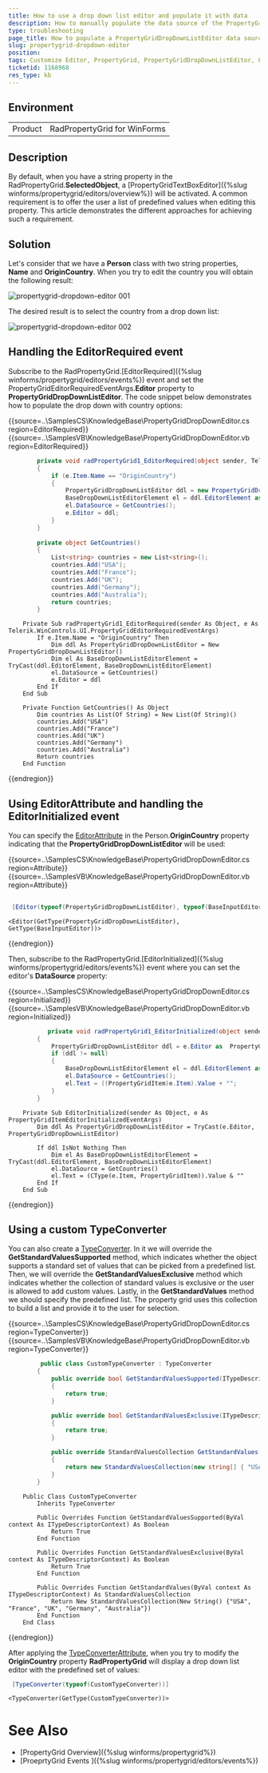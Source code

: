 ```yaml
---
title: How to use a drop down list editor and populate it with data 
description: How to manually populate the data source of the PropertyGridDropDownListEditor data source.
type: troubleshooting
page_title: How to populate a PropertyGridDropDownListEditor data source
slug: propertygrid-dropdown-editor
position: 
tags: Customize Editor, PropertyGrid, PropertyGridDropDownListEditor, PropertyGrid Editor Cusomtization
ticketid: 1168968
res_type: kb
---
```


## Environment
<table>
	<tr>
		<td>Product</td>
		<td>RadPropertyGrid for WinForms</td>
	</tr>
</table>


## Description
By default, when you have a string property in the RadPropertyGrid.**SelectedObject**, a [PropertyGridTextBoxEditor]({%slug winforms/propertygrid/editors/overview%}) will be activated. A common requirement is to offer the user a list of predefined values when editing this property. This article demonstrates the different approaches for achieving such a requirement. 

## Solution

Let's consider that we have a **Person** class with two string properties, **Name** and **OriginCountry**. When you try to edit the country you will obtain the following result:

![propertygrid-dropdown-editor 001](images/propertygrid-dropdown-editor001.png)

The desired result is to select the country from a drop down list:

![propertygrid-dropdown-editor 002](images/propertygrid-dropdown-editor002.png)

## Handling the EditorRequired event

Subscribe to the RadPropertyGrid.[EditorRequired]({%slug winforms/propertygrid/editors/events%}) event and set the PropertyGridEditorRequiredEventArgs.**Editor** property to **PropertyGridDropDownListEditor**. The code snippet below demonstrates how to populate the drop down with country options:

{{source=..\SamplesCS\KnowledgeBase\PropertyGridDropDownEditor.cs region=EditorRequired}} 
{{source=..\SamplesVB\KnowledgeBase\PropertyGridDropDownEditor.vb region=EditorRequired}}

````C#
        private void radPropertyGrid1_EditorRequired(object sender, Telerik.WinControls.UI.PropertyGridEditorRequiredEventArgs e)
        {
            if (e.Item.Name == "OriginCountry")
            {
                PropertyGridDropDownListEditor ddl = new PropertyGridDropDownListEditor();
                BaseDropDownListEditorElement el = ddl.EditorElement as BaseDropDownListEditorElement;
                el.DataSource = GetCountries();
                e.Editor = ddl;
            }
        }
        
        private object GetCountries()
        {
            List<string> countries = new List<string>();
            countries.Add("USA");
            countries.Add("France");
            countries.Add("UK");
            countries.Add("Germany");
            countries.Add("Australia");
            return countries;
        }

````
````VB.NET
    Private Sub radPropertyGrid1_EditorRequired(sender As Object, e As Telerik.WinControls.UI.PropertyGridEditorRequiredEventArgs)
        If e.Item.Name = "OriginCountry" Then
            Dim ddl As PropertyGridDropDownListEditor = New PropertyGridDropDownListEditor()
            Dim el As BaseDropDownListEditorElement = TryCast(ddl.EditorElement, BaseDropDownListEditorElement)
            el.DataSource = GetCountries()
            e.Editor = ddl
        End If
    End Sub

    Private Function GetCountries() As Object
        Dim countries As List(Of String) = New List(Of String)()
        countries.Add("USA")
        countries.Add("France")
        countries.Add("UK")
        countries.Add("Germany")
        countries.Add("Australia")
        Return countries
    End Function

````

{{endregion}}

## Using EditorAttribute and handling the EditorInitialized event

You can specify the [EditorAttribute](https://msdn.microsoft.com/en-us/library/system.componentmodel.editorattribute(v=vs.110).aspx) in the Person.**OriginCountry** property indicating that the **PropertyGridDropDownListEditor** will be used:


{{source=..\SamplesCS\KnowledgeBase\PropertyGridDropDownEditor.cs region=Attribute}} 
{{source=..\SamplesVB\KnowledgeBase\PropertyGridDropDownEditor.vb region=Attribute}}

````C#
            
 [Editor(typeof(PropertyGridDropDownListEditor), typeof(BaseInputEditor))]


````
````VB.NET
<Editor(GetType(PropertyGridDropDownListEditor), GetType(BaseInputEditor))>

````

{{endregion}}

Then, subscribe to the RadPropertyGrid.[EditorInitialized]({%slug winforms/propertygrid/editors/events%}) event where you can set the editor's **DataSource** property:

{{source=..\SamplesCS\KnowledgeBase\PropertyGridDropDownEditor.cs region=Initialized}} 
{{source=..\SamplesVB\KnowledgeBase\PropertyGridDropDownEditor.vb region=Initialized}}

````C#
           private void radPropertyGrid1_EditorInitialized(object sender, PropertyGridItemEditorInitializedEventArgs e)
        {
            PropertyGridDropDownListEditor ddl = e.Editor as  PropertyGridDropDownListEditor;
            if (ddl != null)
            {
                BaseDropDownListEditorElement el = ddl.EditorElement as BaseDropDownListEditorElement;
                el.DataSource = GetCountries();
                el.Text = ((PropertyGridItem)e.Item).Value + "";
            }
        }      

````
````VB.NET
    Private Sub EditorInitialized(sender As Object, e As PropertyGridItemEditorInitializedEventArgs)
        Dim ddl As PropertyGridDropDownListEditor = TryCast(e.Editor, PropertyGridDropDownListEditor)

        If ddl IsNot Nothing Then
            Dim el As BaseDropDownListEditorElement = TryCast(ddl.EditorElement, BaseDropDownListEditorElement)
            el.DataSource = GetCountries()
            el.Text = (CType(e.Item, PropertyGridItem)).Value & ""
        End If
    End Sub

````

{{endregion}}

## Using a custom TypeConverter

You can also create a [TypeConverter](https://msdn.microsoft.com/en-us/library/ayybcxe5.aspx). In it we will override the **GetStandardValuesSupported** method, which indicates whether the object supports a standard set of values that can be picked from a predefined list. Then, we will override the **GetStandardValuesExclusive** method which indicates whether the collection of standard values is exclusive or the user is allowed to add custom values. Lastly, in the **GetStandardValues** method we should specify the predefined list. The property grid uses this collection to build a list and provide it to the user for selection.

{{source=..\SamplesCS\KnowledgeBase\PropertyGridDropDownEditor.cs region=TypeConverter}} 
{{source=..\SamplesVB\KnowledgeBase\PropertyGridDropDownEditor.vb region=TypeConverter}}

````C#
         public class CustomTypeConverter : TypeConverter
        {
            public override bool GetStandardValuesSupported(ITypeDescriptorContext context)
            {
                return true;
            }

            public override bool GetStandardValuesExclusive(ITypeDescriptorContext context)
            {
                return true;
            }

            public override StandardValuesCollection GetStandardValues(ITypeDescriptorContext context)
            {
                return new StandardValuesCollection(new string[] { "USA", "France", "UK", "Germany", "Australia" });
            }
        }    

````
````VB.NET
    Public Class CustomTypeConverter
        Inherits TypeConverter

        Public Overrides Function GetStandardValuesSupported(ByVal context As ITypeDescriptorContext) As Boolean
            Return True
        End Function

        Public Overrides Function GetStandardValuesExclusive(ByVal context As ITypeDescriptorContext) As Boolean
            Return True
        End Function

        Public Overrides Function GetStandardValues(ByVal context As ITypeDescriptorContext) As StandardValuesCollection
            Return New StandardValuesCollection(New String() {"USA", "France", "UK", "Germany", "Australia"})
        End Function
    End Class

````

{{endregion}}

After applying the [TypeConverterAttribute](https://msdn.microsoft.com/en-us/library/system.componentmodel.typeconverterattribute(v=vs.110).aspx), when you try to modify the **OriginCountry** property **RadPropertyGrid** will display a drop down list editor with the predefined set of values:



````C#
 [TypeConverter(typeof(CustomTypeConverter))]    

````
````VB.NET
<TypeConverter(GetType(CustomTypeConverter))>

````

# See Also

 * [PropertyGrid Overview]({%slug winforms/propertygrid%})
 * [ProeprtyGrid Events ]({%slug winforms/propertygrid/editors/events%})

